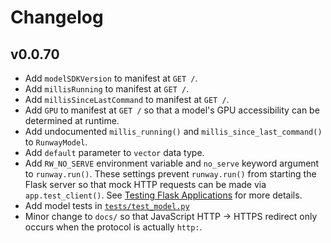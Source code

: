 # Changelog

## v0.0.70

- Add `modelSDKVersion` to manifest at `GET /`.
- Add `millisRunning` to manifest at `GET /`.
- Add `millisSinceLastCommand` to manifest at `GET /`.
- Add `GPU` to manifest at `GET /` so that a model's GPU accessibility can be determined at runtime.
- Add undocumented `millis_running()` and `millis_since_last_command()` to `RunwayModel`.
- Add `default` parameter to `vector` data type.
- Add `RW_NO_SERVE` environment variable and `no_serve` keyword argument to `runway.run()`. These settings prevent `runway.run()` from starting the Flask server so that mock HTTP requests can be made via `app.test_client()`. See [Testing Flask Applications](http://flask.pocoo.org/docs/1.0/testing/) for more details.
- Add model tests in [`tests/test_model.py`](tests/test_model.py)
- Minor change to `docs/` so that JavaScript HTTP -> HTTPS redirect only occurs when the protocol is actually `http:`.
